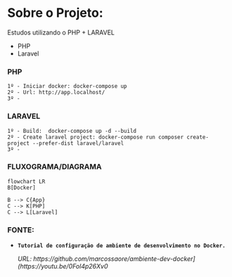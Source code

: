 # Sobre o Projeto:
Estudos utilizando o PHP + LARAVEL

- PHP
- Laravel


### PHP

```
1º - Iniciar docker: docker-compose up
2º - Url: http://app.localhost/
3º -
```

### LARAVEL

```
1º - Build:  docker-compose up -d --build
2º - Create laravel project: docker-compose run composer create-project --prefer-dist laravel/laravel 
3º - 
```


### FLUXOGRAMA/DIAGRAMA

```mermaid
flowchart LR
B[Docker]

B --> C{App}
C --> K[PHP]
C --> L[Laravel]
```



### FONTE:
<ul>
  
  <li>
    <p><b><code>Tutorial de configuração de ambiente de desenvolvimento no Docker.</code></b></p>
    <p><i>URL: https://github.com/marcossaore/ambiente-dev-docker](https://youtu.be/0Fol4p26Xv0 </i></p>
  </li>
  
</ul>
  
